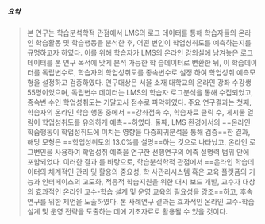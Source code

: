 ##### 요약
>본 연구는 학습분석학적 관점에서 LMS의 로그 데이터를 통해 학습자들의 온라인 학습활동 및 
학습행동을 분석한 후, 어떤 변인이 학업성취도를 예측하는지를 규명하고자 하였다. 이를 위해 
학습자가 LMS의 온라인 강의실에 남겨놓은 로그 데이터를 본 연구 목적에 맞게 분석 가능한 학
습데이터로 변환한 뒤, 이 학습데이터를 독립변수로, 학습자의 학업성취도를 종속변수로 설정
하여 학업성취 예측모형을 설정하고 검증하였다. 연구대상은 서울 소재 대학교의 온라인 강좌 
수강생 55명이었으며, 독립변수 데이터는 LMS의 학습자 로그분석을 통해 수집되었고, 종속변
수인 학업성취도는 기말고사 점수로 파악하였다. 주요 연구결과는 첫째, 학습자의 온라인 학습
행동 중에서 ==강좌접속 수, 학습자료 클릭 수, 게시물 열람이 학업성취도를 유의하게 예측==하였다.
둘째, LMS 환경에서의 ==온라인 학습행동이 학업성취도에 미치는 영향을 다중회귀분석을 통해 
검증==한 결과, 해당 모형은 ==학업성취도의 13.0%를 설명==하는 것으로 나타났고, 온라인 로그변인을 
사용하여 학업성취 예측을 연구한 선행연구의 예측 설명력 범위 안에 포함되었다. 이러한 결과
를 바탕으로, 학습분석학적 관점에서 ==온라인 학습데이터의 체계적인 관리 및 활용의 중요성, 학
사관리시스템 혹은 교육 플랫폼의 기능과 인터페이스의 고도화, 적응적 학습지원을 위한 대시
보드 개발, 교수자 대상의 효과적인 온라인 교수-학습 설계 및 운영 교육의 필요성을 강조==하고,
후속 연구를 위한 제언을 도출하였다. 본 사례연구 결과는 효과적인 온라인 교수-학습 설계 및 
운영 전략을 도출하는 데에 기초자료로 활용될 수 있을 것이다.